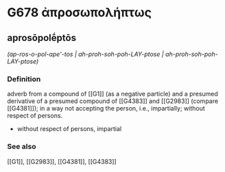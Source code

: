 # G678 ἀπροσωπολήπτως

## aprosōpolḗptōs

_(ap-ros-o-pol-ape'-tos | ah-proh-soh-poh-LAY-ptose | ah-proh-soh-poh-LAY-ptose)_

### Definition

adverb from a compound of [[G1]] (as a negative particle) and a presumed derivative of a presumed compound of [[G4383]] and [[G2983]] (compare [[G4381]]); in a way not accepting the person, i.e., impartially; without respect of persons.

- without respect of persons, impartial

### See also

[[G1]], [[G2983]], [[G4381]], [[G4383]]

